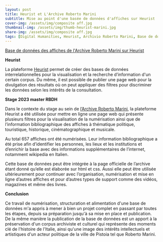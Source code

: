 ```yaml
---
layout: post
title: Heurist et L'Archive Roberto Marini
subtitle: Mise au point d'une basée de données d'affiches sur Heurist
cover-img: /assets/img/composite aff.jpg
thumbnail-img: /assets/img/thumb-heurist-marini.jpg
share-img: /assets/img/composite aff.jpg
tags: [Digital Humanities, Heurist, Archivio Roberto Marini, Base de données]
---
```


[Base de données des affiches de l'Archive Roberto Marini sur Heurist](https://heurist.huma-num.fr/HEURIST/heurist/?db=jdmac_marini2&website&id=597&pageid=590#)

**Heurist**

La plateforme [Heurist](https://heuristnetwork.org/) permet de créer des bases de données interrelationnelles pour la visualisation et la recherche d’information d'un certain corpus. Du même, il est possible de publier une page web pour la divulgation des résultats où on peut appliquer des filtres pour discriminer les données selon les intérêts de la consultation.

**Stage 2023 master RBDH**

Dans le contexte du stage au sein de [l’Archive Roberto Marini](https://archiviomarinioltreilsecolobreve.it/), la plateforme Heurist a été utilisée pour mettre en ligne une page web qui présente plusieurs filtres pour la visualisation de la numérisation ainsi que de l’information bibliographique des affiches à thématique politique, touristique, historique, cinématographique et musicale.

Au total 657 affiches ont été numérisées. Leur information bibliographique a été prise afin d’identifier les personnes, les lieux et les institutions et d’enrichir la base avec des informations supplémentaires de l’internet, notamment wikipedia en Italien.

Cette base de données peut être intégrée à la page officielle de l’archive étant donné qu’elle est élaborée sur html et css. Aussi elle peut être utilisée ultérieurement pour continuer avec l’organisation, numérisation et mise en ligne d’autres affiches et pour d’autres types de support comme des vidéos, magazines et même des livres.

**Conclusion**

Ce travail de numérisation, structuration et alimentation d'une base de données m'a appris à mener à bien un projet complet en passant par toutes les étapes, depuis sa préparation jusqu'à sa mise en place et publication. De la même manière la publication de la base de données est un apport à la préservation d'un corpus archiviste et culturel qui représente des moments clé de l'histoire de l'Italie, ainsi qu'une image des intérêts intellectuels et artistiques d'un acteur politique de la ville de Pistoia tel que Roberto Marini.
